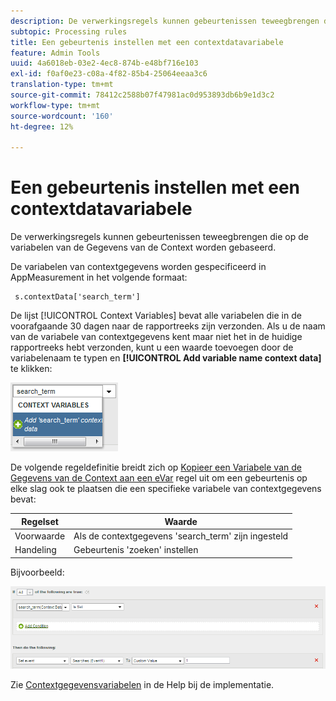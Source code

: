 ```yaml
---
description: De verwerkingsregels kunnen gebeurtenissen teweegbrengen die op de variabelen van de Gegevens van de Context worden gebaseerd.
subtopic: Processing rules
title: Een gebeurtenis instellen met een contextdatavariabele
feature: Admin Tools
uuid: 4a6018eb-03e2-4ec8-874b-e48bf716e103
exl-id: f0af0e23-c08a-4f82-85b4-25064eeaa3c6
translation-type: tm+mt
source-git-commit: 78412c2588b07f47981ac0d953893db6b9e1d3c2
workflow-type: tm+mt
source-wordcount: '160'
ht-degree: 12%

---
```


# Een gebeurtenis instellen met een contextdatavariabele

De verwerkingsregels kunnen gebeurtenissen teweegbrengen die op de variabelen van de Gegevens van de Context worden gebaseerd.

De variabelen van contextgegevens worden gespecificeerd in AppMeasurement in het volgende formaat:

```
 s.contextData['search_term']
```

De lijst [!UICONTROL Context Variables] bevat alle variabelen die in de voorafgaande 30 dagen naar de rapportreeks zijn verzonden. Als u de naam van de variabele van contextgegevens kent maar niet het in de huidige rapportreeks hebt verzonden, kunt u een waarde toevoegen door de variabelenaam te typen en **[!UICONTROL Add variable name context data]** te klikken:

![](assets/add-context-variable.png)

De volgende regeldefinitie breidt zich op [Kopieer een Variabele van de Gegevens van de Context aan een eVar](/help/admin/admin/c-processing-rules/processing-rules-examples/processing-rules-copy-context-data.md) regel uit om een gebeurtenis op elke slag ook te plaatsen die een specifieke variabele van contextgegevens bevat:

| Regelset | Waarde |
|---|---|
| Voorwaarde | Als de contextgegevens &#39;search_term&#39; zijn ingesteld |
| Handeling | Gebeurtenis &#39;zoeken&#39; instellen |

Bijvoorbeeld:

![](assets/processing_rule_set_event.png)

Zie [Contextgegevensvariabelen](https://docs.adobe.com/content/help/en/analytics/implementation/vars/page-vars/contextdata.html) in de Help bij de implementatie.
